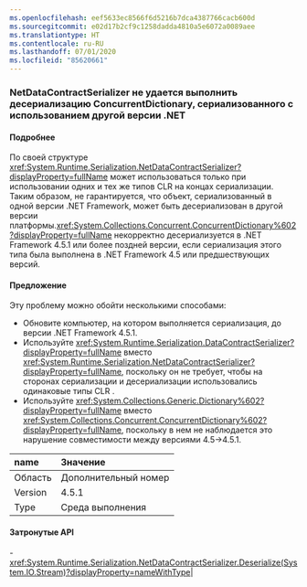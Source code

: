 ```yaml
---
ms.openlocfilehash: eef5633ec8566f6d5216b7dca4387766cacb600d
ms.sourcegitcommit: e02d17b2cf9c1258dadda4810a5e6072a0089aee
ms.translationtype: HT
ms.contentlocale: ru-RU
ms.lasthandoff: 07/01/2020
ms.locfileid: "85620661"
---
```

### <a name="netdatacontractserializer-fails-to-deserialize-a-concurrentdictionary-serialized-with-a-different-net-version"></a>NetDataContractSerializer не удается выполнить десериализацию ConcurrentDictionary, сериализованного с использованием другой версии .NET

#### <a name="details"></a>Подробнее

По своей структуре <xref:System.Runtime.Serialization.NetDataContractSerializer?displayProperty=fullName> может использоваться только при использовании одних и тех же типов CLR на концах сериализации. Таким образом, не гарантируется, что объект, сериализованный в одной версии .NET Framework, может быть десериализован в другой версии платформы.<xref:System.Collections.Concurrent.ConcurrentDictionary%602?displayProperty=fullName> некорректно десериализуется в .NET Framework 4.5.1 или более поздней версии, если сериализация этого типа была выполнена в .NET Framework 4.5 или предшествующих версий.

#### <a name="suggestion"></a>Предложение

Эту проблему можно обойти несколькими способами:<ul><li>Обновите компьютер, на котором выполняется сериализация, до версии .NET Framework 4.5.1.</li><li>Используйте <xref:System.Runtime.Serialization.DataContractSerializer?displayProperty=fullName> вместо <xref:System.Runtime.Serialization.NetDataContractSerializer?displayProperty=fullName>, поскольку он не требует, чтобы на сторонах сериализации и десериализации использовались одинаковые типы CLR .</li><li>Используйте <xref:System.Collections.Generic.Dictionary%602?displayProperty=fullName> вместо <xref:System.Collections.Concurrent.ConcurrentDictionary%602?displayProperty=fullName>, поскольку в нем не наблюдается это нарушение совместимости между версиями 4.5-&gt;4.5.1.</li></ul>

| name    | Значение       |
|:--------|:------------|
| Область   |Дополнительный номер|
|Version|4.5.1|
|Type|Среда выполнения

#### <a name="affected-apis"></a>Затронутые API

-<xref:System.Runtime.Serialization.NetDataContractSerializer.Deserialize(System.IO.Stream)?displayProperty=nameWithType></li></ul>|
